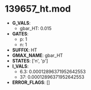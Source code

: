 # 139657_ht.mod

- **G_VALS**:
  - gbar_HT: 0.015
- **GATES**:
  - p: 1
  - n: 1
- **SUFFIX**: HT
- **GMAX_NAME**: gbar_HT
- **STATES**: ['n', 'p']
- **I_VALS**:
  - 6.3: 0.00012896371952642553
  - 37: 0.00012896371952642553
- **ERROR_FLAGS**: []
